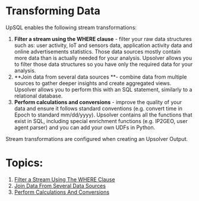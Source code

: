 # Transforming Data

UpSQL enables the following stream transformations:

1. **Filter a stream using the WHERE clause** - filter your raw data structures such as: user activity, IoT and sensors data, application activity data and online advertisements statistics. Those data sources mostly contain more data than is actually needed for your analysis. Upsolver allows you to filter those data structures so you have only the required data for your analysis.
2. **Join data from several data sources **- combine data from multiple sources to gather deeper insights and create aggregated views. Upsolver allows you to perform this with an SQL statement, similarly to a relational database.
3. **Perform calculations and conversions** - improve the quality of your data and ensure it follows standard conventions (e.g. convert time in Epoch to standard mm/dd/yyyy). Upsolver contains all the functions that exist in SQL, including special enrichment functions (e.g. IP2GEO, user agent parser) and you can add your own UDFs in Python.

Stream transformations are configured when creating an Upsolver Output.
# Topics:
1. [Filter a Stream Using The WHERE Clause](https://docs.upsolver.com/UpSQL/TransformingData/filter-a-stream-using-the-where-clause.html)
2. [Join Data From Several Data Sources](https://docs.upsolver.com/UpSQL/TransformingData/join-data-from-several-data-sources.html)
3. [Perform Calculations And Conversions](https://docs.upsolver.com/UpSQL/TransformingData/perform-calculations-and-conversions.html)
